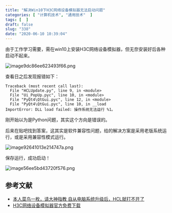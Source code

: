```yaml
---
title: "解决Win10下H3C网络设备模拟器无法启动问题"
categories: [ "计算机技术", "通用技术"  ]
tags: [  ]
draft: false
slug: "338"
date: "2020-06-10 10:39:04"
---
```


由于工作学习需要，需在win10上安装H3C网络设备模拟器，但无奈安装好后各种启动不起来。

![image9dc86ee623493f66.png](https://imagehost-cdn.frytea.com/images/2020/06/10/image9dc86ee623493f66.png)

查看日之后发现报错如下：

```
Traceback (most recent call last):
  File "HCLUpdate.py", line 9, in <module>
  File "Ui_PopUp.pyc", line 10, in <module>
  File "PyQt4\QtGui.pyc", line 12, in <module>
  File "PyQt4\QtGui.pyc", line 10, in __load
ImportError: DLL load failed: 操作系统无法运行 %1。
```

刚开始以为是Python问题，其实这个方向是错误的。

后来在贴吧找到答案，这其实是软件兼容性问题，给的解决方案是采用老版系统运行，或是采用兼容性模式运行。

![image92641013e214747a.png](https://imagehost-cdn.frytea.com/images/2020/06/10/image92641013e214747a.png)

保存运行，成功启动！

![image56ee5bd43720f576.png](https://imagehost-cdn.frytea.com/images/2020/06/10/image56ee5bd43720f576.png)

## 参考文献

- [本人菜鸟一枚，请大神指教 自从电脑系统升级后，HCL就打不开了](https://tieba.baidu.com/p/5522591830?traceid=)
- [H3C网络设备模拟器官方免费下载](https://www.h3c.com/cn/Service/Document_Software/Software_Download/Other_Product/H3C_Cloud_Lab/Catalog/HCL/)